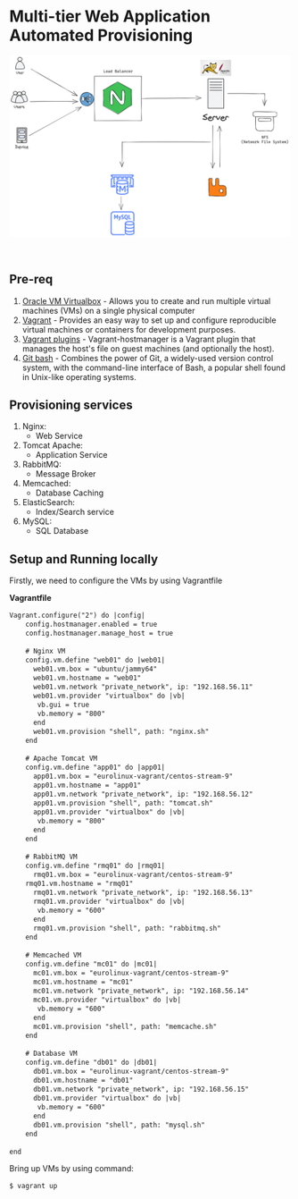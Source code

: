 # Multi-tier Web Application Automated Provisioning

![diagram-picture](./picture/diagram.png)

<br>

## Pre-req

1. [Oracle VM Virtualbox](https://www.virtualbox.org/) - Allows you to create and run multiple virtual machines (VMs) on a single physical computer
2. [Vagrant](https://www.vagrantup.com/) -  Provides an easy way to set up and configure reproducible virtual machines or containers for development purposes.
3. [Vagrant plugins](https://github.com/devopsgroup-io/vagrant-hostmanager) - Vagrant-hostmanager is a Vagrant plugin that manages the host's file on guest machines (and optionally the host).
4. [Git bash](https://git-scm.com/downloads) -  Combines the power of Git, a widely-used version control system, with the command-line interface of Bash, a popular shell found in Unix-like operating systems.

## Provisioning services

1. Nginx:
   - Web Service
2. Tomcat Apache:
   - Application Service
3. RabbitMQ:
   - Message Broker
4. Memcached:
   - Database Caching
5. ElasticSearch:
   - Index/Search service
6. MySQL:
   - SQL Database
  
## Setup and Running locally
Firstly, we need to configure the VMs by using Vagrantfile

**Vagrantfile**
```
Vagrant.configure("2") do |config|
    config.hostmanager.enabled = true 
    config.hostmanager.manage_host = true
    
    # Nginx VM 
    config.vm.define "web01" do |web01|
      web01.vm.box = "ubuntu/jammy64"
      web01.vm.hostname = "web01"
      web01.vm.network "private_network", ip: "192.168.56.11"
      web01.vm.provider "virtualbox" do |vb|
       vb.gui = true
       vb.memory = "800"
      end
      web01.vm.provision "shell", path: "nginx.sh"  
    end
    
    # Apache Tomcat VM
    config.vm.define "app01" do |app01|
      app01.vm.box = "eurolinux-vagrant/centos-stream-9"
      app01.vm.hostname = "app01"
      app01.vm.network "private_network", ip: "192.168.56.12"
      app01.vm.provision "shell", path: "tomcat.sh"  
      app01.vm.provider "virtualbox" do |vb|
       vb.memory = "800"
      end
    end

    # RabbitMQ VM
    config.vm.define "rmq01" do |rmq01|
      rmq01.vm.box = "eurolinux-vagrant/centos-stream-9"
    rmq01.vm.hostname = "rmq01"
      rmq01.vm.network "private_network", ip: "192.168.56.13"
      rmq01.vm.provider "virtualbox" do |vb|
       vb.memory = "600"
      end
      rmq01.vm.provision "shell", path: "rabbitmq.sh"  
    end

    # Memcached VM
    config.vm.define "mc01" do |mc01|
      mc01.vm.box = "eurolinux-vagrant/centos-stream-9"
      mc01.vm.hostname = "mc01"
      mc01.vm.network "private_network", ip: "192.168.56.14"
      mc01.vm.provider "virtualbox" do |vb|
       vb.memory = "600"
      end
      mc01.vm.provision "shell", path: "memcache.sh"  
    end
    
    # Database VM
    config.vm.define "db01" do |db01|
      db01.vm.box = "eurolinux-vagrant/centos-stream-9"
      db01.vm.hostname = "db01"
      db01.vm.network "private_network", ip: "192.168.56.15"
      db01.vm.provider "virtualbox" do |vb|
       vb.memory = "600"
      end
      db01.vm.provision "shell", path: "mysql.sh"  
    end

end
```

Bring up VMs by using command:
```
$ vagrant up
```


